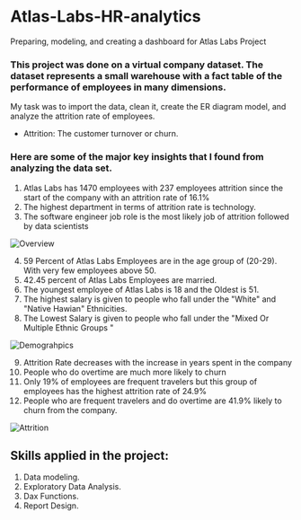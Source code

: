 # Atlas-Labs-HR-analytics
Preparing, modeling, and creating a dashboard for Atlas Labs Project
### This project was done on a virtual company dataset. The dataset represents a small warehouse with a fact table of the performance of employees in many dimensions.
My task was to import the data, clean it, create the ER diagram model, and analyze the attrition rate of employees. 
- Attrition: The customer turnover or churn.

### Here are some of the major key insights that I found from analyzing the data set.
1. Atlas Labs has 1470 employees with 237 employees attrition since the start of the company with an attrition rate of 16.1%
2. The highest department in terms of attrition rate is technology.
3. The software engineer job role is the most likely job of attrition followed by data scientists

![Overview](https://github.com/user-attachments/assets/8e888ecb-e56e-483a-9198-0f62cadac11f)


4. 59 Percent of Atlas Labs Employees are in the age group of (20-29). With very few employees above 50.
5. 42.45 percent of Atlas Labs Employees are married.
6. The youngest employee of Atlas Labs is 18 and the Oldest is 51.
7. The highest salary is given to people who fall under the "White" and "Native Hawian" Ethnicities.
8. The Lowest Salary is given to people who fall under the "Mixed Or Multiple Ethnic Groups "

![Demograhpics](https://github.com/user-attachments/assets/e46d5c5a-1673-401c-9527-de3e35dff3ef)

9. Attrition Rate decreases with the increase in years spent in the company
10. People who do overtime are much more likely to churn
11. Only 19% of employees are frequent travelers but this group of employees has the highest attrition rate of 24.9%
12. People who are frequent travelers and do overtime are 41.9% likely to churn from the company.

![Attrition](https://github.com/user-attachments/assets/328198aa-e9a3-44af-bb14-0829f845d6f3)

## Skills applied in the project:
1. Data modeling.
2. Exploratory Data Analysis.
3. Dax Functions.
4. Report Design.

